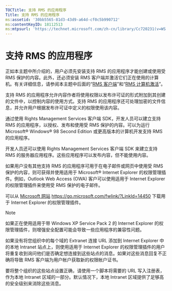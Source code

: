 ```yaml
---
TOCTitle: 支持 RMS 的应用程序
Title: 支持 RMS 的应用程序
ms:assetid: '30bb5565-81d3-43d9-a64d-cf0c5b990712'
ms:contentKeyID: 18112513
ms:mtpsurl: 'https://technet.microsoft.com/zh-cn/library/Cc720231(v=WS.10)'
---
```


支持 RMS 的应用程序
===================

正如本主题中所介绍的，用户必须先安装支持 RMS 的应用程序才能创建或使用受 RMS 保护的内容。此外，还必须安装 RMS 客户端并激活它们正在使用的计算机。有关详细信息，请参阅本主题中后面的“[RMS 客户端](https://technet.microsoft.com/03294fa2-8350-430d-b4b0-03d5169937c2)”和“[RMS 计算机激活](https://technet.microsoft.com/09a0d631-9860-477f-9d10-df61b3bfe125)”。

支持 RMS 的应用程序允许内容作者将使用权限以发布许可证的形式附加到其创建的文件中，以控制内容的使用方式。支持 RMS 的应用程序还可处理加密的文件信息，并允许用户根据发布许可证中定义的权限使用该内容。

通过使用 Rights Management Services 客户端 SDK，开发人员可以建立支持 RMS 的应用程序，以授权、发布和使用受 RMS 保护的内容。可以为运行 Microsoft® Windows® 98 Second Edition 或更高版本的计算机开发支持 RMS 的应用程序。

开发人员还可以使用 Rights Management Services 客户端 SDK 来建立支持 RMS 的服务器应用程序。这些应用程序可以发布内容，但不能使用内容。

如果用户没有其他支持 RMS 的应用程序可用于在电子邮件或网页中使用受 RMS 保护的内容，则可获得并使用适用于 Microsoft® Internet Explorer 的权限管理插件。例如，Outlook Web Access (OWA) 客户可以使用适用于 Internet Explorer 的权限管理插件来使用受 RMS 保护的电子邮件。

可以从 [Microsoft 网站](https://go.microsoft.com/fwlink/?linkid=14450) https://go.microsoft.com/fwlink/?LinkId=14450 下载用于 Internet Explorer 的权限管理插件。

> [!NOTE]  
> 如果正在使用适用于带 Windows XP Service Pack 2 的 Internet Explorer 的权限管理插件，则增强安全配置可能会导致一些应用程序的兼容性问题。 

如果没有将您组织中的每个域的 Extranet 连接 URL 添加到 Internet Explorer 中的本地 Intranet 站点上，则使用适用于 Internet Explorer 的权限管理插件的用户将重复收到询问他们是否确定想连接到这些站点的消息。如果对这些消息回复不正确将导致 RMS 客户端为用户帐户获取新的权限帐户证书。

要将整个组织的这些站点设置正确，请使用一个脚本将需要的 URL 写入注册表，作为本地 Intranet 区域的一部分。默认情况下，本地 Intranet 区域提供了足够高的安全级别来消除这些消息。
